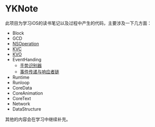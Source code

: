 # YKNote

此项目为学习iOS的读书笔记以及过程中产生的代码，主要涉及一下几方面：

- Block
- GCD
- [NSOperation](YKNote/NSOperation/YKNote-OperationQueues.md)
- [KVC](YKNote/KVC/YKNote-KVC.md)
- [KVO](YKNote/KVO/YKNote-KVO.md)
- EventHanding
  - [手势识别器](YKNote/EventHandling/YKNote-GestureRecognizers.md)
  - [事件传递与响应者链](YKNote/EventHandling/YKNote-EventDeliveryAndResponderChain.md)
- Runtime
- Runloop
- CoreData
- CoreAnimation
- CoreText
- Network
- DataStructure

其他的内容会在学习中继续补充。